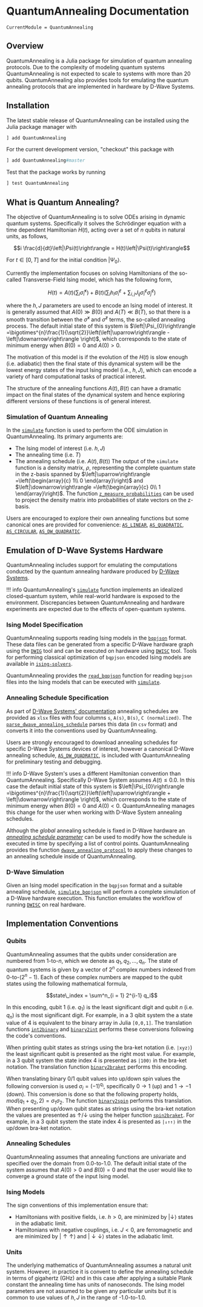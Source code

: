 # QuantumAnnealing Documentation

```@meta
CurrentModule = QuantumAnnealing
```

## Overview

QuantumAnnealing is a Julia package for simulation of quantum annealing protocols.
Due to the complexity of modeling quantum systems QuantumAnnealing is not expected to scale to systems with more than 20 qubits.
QuantumAnnealing also provides tools for emulating the quantum annealing protocols that are implemented in hardware by D-Wave Systems.


## Installation

The latest stable release of QuantumAnnealing can be installed using the Julia package manager with

```julia
] add QuantumAnnealing
```

For the current development version, "checkout" this package with

```julia
] add QuantumAnnealing#master
```

Test that the package works by running

```julia
] test QuantumAnnealing
```


## What is Quantum Annealing?

The objective of QuantumAnnealing is to solve ODEs arising in dynamic quantum systems.
Specifically it solves the Schrödinger equation with a time dependent Hamiltonian $H(t)$, acting over a set of $n$ qubits in natural units, as follows,
```math
i \frac{d}{dt}\left|\Psi(t)\right\rangle = H(t)\left|\Psi(t)\right\rangle
```
For $t \in [0, T]$ and for the initial condition $\left|\Psi_{0}\right\rangle$.

Currently the implementation focuses on solving Hamiltonians of the so-called Transverse-Field Ising model, which has the following form,
```math
H(t) = A(t) \left( \sum_i \hat{\sigma}^x_i \right) + B(t) \left( \sum_i  h_i \hat{\sigma}^z_i + \sum_{i,j} J_{ij} \hat{\sigma}^z_i \hat{\sigma}^z_j \right)
```
where the $h,J$ parameters are used to encode an Ising model of interest. It is generally assumed that $A(0) \gg B(0)$ and $A(T) \ll B(T)$, so that there is a smooth transition between the $\hat{\sigma}^x$ and $\hat{\sigma}^z$ terms, the so-called annealing process. The default initial state of this system is  $\left|\Psi_{0}\right\rangle =\bigotimes^{n}\frac{1}{\sqrt{2}}\left(\left|\uparrow\right\rangle -\left|\downarrow\right\rangle \right)$, which corresponds to the state of minimum energy when $B(0)=0$ and $A(0) > 0$.

The motivation of this model is if the evolution of the $H(t)$ is slow enough (i.e. adiabatic) then the final state of this dynamical system will be the lowest energy states of the input Ising model (i.e., $h,J$), which can encode a variety of hard computational tasks of practical interest.

The structure of the annealing functions $A(t),B(t)$ can have a dramatic impact on the final states of the dynamical system and hence exploring different versions of these functions is of general interest.

### Simulation of Quantum Annealing

In the [`simulate`](@ref) function is used to perform the ODE simulation in QuantumAnnealing.  Its primary arguments are:
- The Ising model of interest (i.e. $h,J$)
- The annealing time (i.e. $T$)
- The annealing schedule (i.e. $A(t),B(t)$)
The output of the `simulate` function is a density matrix, $\rho$, representing the complete quantum state in the z-basis spanned by $\left|\uparrow\right\rangle =\left(\begin{array}{c}
1\\
0
\end{array}\right)$ and $\left|\downarrow\right\rangle =\left(\begin{array}{c}
0\\
1
\end{array}\right)$.
The function [`z_measure_probabilities`](@ref) can be used to project the density matrix into probabilities of state vectors on the z-basis.

Users are encouraged to explore their own annealing functions but some canonical ones are provided for convenience: [`AS_LINEAR`](@ref), [`AS_QUADRATIC`](@ref), [`AS_CIRCULAR`](@ref), [`AS_DW_QUADRATIC`](@ref).


## Emulation of D-Wave Systems Hardware

QuantumAnnealing includes support for emulating the computations conducted by
the quantum annealing hardware produced by [D-Wave Systems](https://www.dwavesys.com/).

!!! info
    QuantumAnnealing's [`simulate`](@ref) function implements an idealized
    closed-quantum system, while real-world hardware is exposed to the environment.
    Discrepancies between QuantumAnnealing and hardware experiments are expected
    due to the effects of open-quantum systems.

### Ising Model Specification

QuantumAnnealing supports reading Ising models in the [`bqpjson`](https://github.com/lanl-ansi/bqpjson) format.
These data files can be generated from a specific D-Wave hardware graph using the [`DWIG`](https://github.com/lanl-ansi/dwig) tool and can be executed on hardware using [`DWISC`](https://github.com/lanl-ansi/dwisc) tool.
Tools for performing classical optimization of `bqpjson` encoded Ising models are available in [`ising-solvers`](https://github.com/lanl-ansi/ising-solvers).

QuantumAnnealing provides the [`read_bqpjson`](@ref) function for reading `bqpjson` files into the Ising models that can be executed with [`simulate`](@ref).


### Annealing Schedule Specification

As part of [D-Wave Systems' documentation](https://docs.dwavesys.com/docs/latest/doc_physical_properties.html) annealing schedules are provided as `xlsx` files
with four columns `s`, `A(s)`, `B(s)`, `C (normalized)`.
The [`parse_dwave_annealing_schedule`](@ref) parses this data (in `csv` format) and converts it into the conventions used by QuantumAnnealing.

Users are strongly encouraged to download annealing schedules for specific
D-Wave Systems devices of interest, however a canonical D-Wave annealing
schedule, [`AS_DW_QUADRATIC`](@ref), is included with QuantumAnnealing for
preliminary testing and debugging.

!!! info
    D-Wave System's uses a different Hamiltonian convention than
    QuantumAnnealing. Specifically D-Wave System assumes $A(t) \leq 0.0$.
    In this case the default initial state of this system is
    $\left|\Psi_{0}\right\rangle =\bigotimes^{n}\frac{1}{\sqrt{2}}\left(\left|\uparrow\right\rangle + \left|\downarrow\right\rangle \right)$, which corresponds to the state of
    minimum energy when $B(0)=0$ and $A(0) < 0$.  QuantumAnnealing manages this
    change for the user when working with D-Wave System annealing schedules.

Although the _global_ annealing schedule is fixed in D-Wave hardware an
[_annealing schedule parameter_](https://docs.dwavesys.com/docs/latest/c_qpu_annealing.html#varying-the-global-anneal-schedule) can be used to modify how the schedule is 
executed in time by specifying a list of control points. QuantumAnnealing 
provides the function [`dwave_annealing_protocol`](@ref) to apply these changes
to an annealing schedule inside of QuantumAnnealing.

### D-Wave Simulation

Given an Ising model specification in the `bqpjson` format and a suitable annealing schedule, [`simulate_bqpjson`](@ref) will perform a complete simulation of a D-Wave hardware execution.
This function emulates the workflow of running [`DWISC`](https://github.com/lanl-ansi/dwisc) on real hardware.


## Implementation Conventions


### Qubits

QuantumAnnealing assumes that the qubits under consideration are numbered from 1-to-$n$, which we denote as $q_1, q_2, \dots, q_n$.
The state of quantum systems is given by a vector of $2^n$ complex numbers indexed from 0-to-$(2^n-1)$.
Each of these complex numbers are mapped to the qubit states using the following mathematical formula,
```math
state\_index = \sum^n_{i = 1} 2^{i-1} q_i
```
In this encoding, qubit 1 (i.e. $q_1$) is the least significant digit and qubit $n$ (i.e. $q_n$) is the most significant digit.
For example, in a 3 qibit system the a state value of 4 is equivalent to the binary array in Julia `[0,0,1]`.
The translation functions [`int2binary`](@ref) and [`binary2int`](@ref) performs these conversions following the code's conventions.

When printing qubit states as strings using the bra-ket notation (i.e. `|xyz⟩`) the least significant qubit is presented as the right most value.
For example, in a 3 qubit system the state index 4 is presented as `|100⟩` in the bra-ket notation.
The translation function [`binary2braket`](@ref) performs this encoding.

When translating binary 0/1 qubit values into up/down spin values the following conversion is used $\sigma_i = (-1)^{q_i}$, specifically $0 \rightarrow 1$ (up) and $1 \rightarrow -1$ (down).
This conversion is done so that the following property holds, $mod(q_1 + q_2, 2) = \sigma_1 \sigma_2$.
The function [`binary2spin`](@ref) performs this translation.
When presenting up/down qubit states as strings using the bra-ket notation the values are presented as $\uparrow$/$\downarrow$ using the helper function [`spin2braket`](@ref).
For example, in a 3 qubit system the state index 4 is presented as `|↓↑↑⟩` in the up/down bra-ket notation.


### Annealing Schedules

QuantumAnnealing assumes that annealing functions are univariate and specified over the domain from 0.0-to-1.0.  The default initial state of the system assumes that $A(0) > 0$ and $B(0) = 0$ and that the user would like to converge a ground state of the input Ising model.


### Ising Models

The sign conventions of this implementation ensure that:
- Hamiltonians with positive fields, i.e. $h>0$, are minimized by $\left|\downarrow\right\rangle$ states in the adiabatic limit.
- Hamiltonians with negative couplings, i.e. $J<0$, are ferromagnetic and are minimized by $\left|\uparrow \uparrow \right\rangle$ and $\left|\downarrow \downarrow \right\rangle$ states in the adiabatic limit.


### Units

The underlying mathematics of QuantumAnnealing assumes a natural unit system. However, in practice it is convent to define the annealing schedule in terms of gigahertz (GHz) and in this case after applying a suitable Plank constant the annealing time has units of nanoseconds.
The Ising model parameters are not assumed to be given any particular units but it is common to use values of $h,J$ in the range of -1.0-to-1.0.

